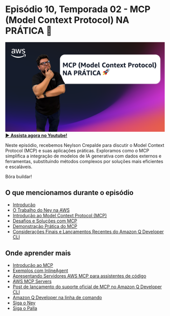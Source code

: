 # Episódio 10, Temporada 02 - MCP (Model Context Protocol) NA PRÁTICA 🚀

[![YouTube video thumbnail](./thumb.png)](https://bit.ly/cdbe-s02e10)
**[&#x25b6; Assista agora no Youtube!](https://bit.ly/cdbe-s02e10)**

Neste episódio, recebemos Neylson Crepalde para discutir o Model Context Protocol (MCP) e suas aplicações práticas. Exploramos como o MCP simplifica a integração de modelos de IA generativa com dados externos e ferramentas, substituindo métodos complexos por soluções mais eficientes e escaláveis.

Bóra buildar!

## O que mencionamos durante o episódio

- [Introdução](https://www.youtube.com/watch?v=Y8AdqiR5pEQ&t=0s)
- [O Trabalho do Ney na AWS](https://www.youtube.com/watch?v=Y8AdqiR5pEQ&t=63s)
- [Introdução ao Model Context Protocol (MCP)](https://www.youtube.com/watch?v=Y8AdqiR5pEQ&t=135s)
- [Desafios e Soluções com MCP](https://www.youtube.com/watch?v=Y8AdqiR5pEQ&t=284s)
- [Demonstração Prática do MCP](https://www.youtube.com/watch?v=Y8AdqiR5pEQ&t=844s)
- [Considerações Finais e Lançamentos Recentes do Amazon Q Developer CLI](https://www.youtube.com/watch?v=Y8AdqiR5pEQ&t=1955s)

## Onde aprender mais

- [Introdução ao MCP](https://www.anthropic.com/news/model-context-protocol)
- [Exemplos com InlineAgent](https://github.com/awslabs/amazon-bedrock-agent-samples/tree/main/src/InlineAgent/examples/mcp)
- [Apresentando Servidores AWS MCP para assistentes de código](https://aws.amazon.com/pt/blogs/machine-learning/introducing-aws-mcp-servers-for-code-assistants-part-1/)
- [AWS MCP Servers](https://github.com/awslabs/mcp/)
- [Post de lançamento do suporte oficial de MCP no Amazon Q Developer CLI](https://aws.amazon.com/pt/blogs/devops/extend-the-amazon-q-developer-cli-with-mcp/)
- [Amazon Q Developer na linha de comando](https://bit.ly/amazon-q-dev-brasil)
- [Siga o Ney](https://www.linkedin.com/in/neylsoncrepalde/)
- [Siga o Palla](https://www.linkedin.com/in/mfpalladino/)